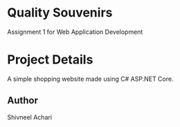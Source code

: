 # Quality Souvenirs
Assignment 1 for Web Application Development

# Project Details
A simple shopping website made using C# ASP.NET Core.

## Author
Shivneel Achari

